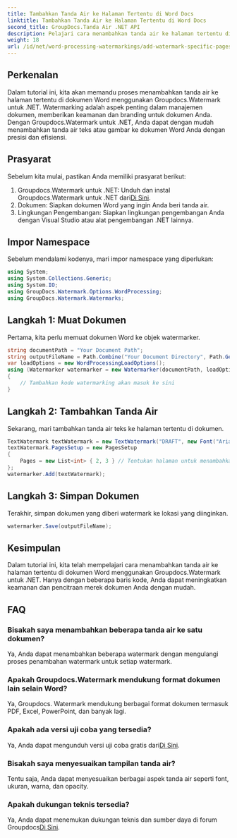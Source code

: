 ```yaml
---
title: Tambahkan Tanda Air ke Halaman Tertentu di Word Docs
linktitle: Tambahkan Tanda Air ke Halaman Tertentu di Word Docs
second_title: GroupDocs.Tanda Air .NET API
description: Pelajari cara menambahkan tanda air ke halaman tertentu di dokumen Word dengan mudah menggunakan Groupdocs untuk .NET. Meningkatkan keamanan dan branding dokumen.
weight: 18
url: /id/net/word-processing-watermarkings/add-watermark-specific-pages-word-docs/
---
```

## Perkenalan
Dalam tutorial ini, kita akan memandu proses menambahkan tanda air ke halaman tertentu di dokumen Word menggunakan Groupdocs.Watermark untuk .NET. Watermarking adalah aspek penting dalam manajemen dokumen, memberikan keamanan dan branding untuk dokumen Anda. Dengan Groupdocs.Watermark untuk .NET, Anda dapat dengan mudah menambahkan tanda air teks atau gambar ke dokumen Word Anda dengan presisi dan efisiensi.
## Prasyarat
Sebelum kita mulai, pastikan Anda memiliki prasyarat berikut:
1.  Groupdocs.Watermark untuk .NET: Unduh dan instal Groupdocs.Watermark untuk .NET dari[Di Sini](https://releases.groupdocs.com/Watermark/net/).
2. Dokumen: Siapkan dokumen Word yang ingin Anda beri tanda air.
3. Lingkungan Pengembangan: Siapkan lingkungan pengembangan Anda dengan Visual Studio atau alat pengembangan .NET lainnya.

## Impor Namespace
Sebelum mendalami kodenya, mari impor namespace yang diperlukan:
```csharp
using System;
using System.Collections.Generic;
using System.IO;
using GroupDocs.Watermark.Options.WordProcessing;
using GroupDocs.Watermark.Watermarks;
```
## Langkah 1: Muat Dokumen
Pertama, kita perlu memuat dokumen Word ke objek watermarker.
```csharp
string documentPath = "Your Document Path";
string outputFileName = Path.Combine("Your Document Directory", Path.GetFileName(documentPath));
var loadOptions = new WordProcessingLoadOptions();
using (Watermarker watermarker = new Watermarker(documentPath, loadOptions))
{
    // Tambahkan kode watermarking akan masuk ke sini
}
```
## Langkah 2: Tambahkan Tanda Air
Sekarang, mari tambahkan tanda air teks ke halaman tertentu di dokumen.
```csharp
TextWatermark textWatermark = new TextWatermark("DRAFT", new Font("Arial", 42));
textWatermark.PagesSetup = new PagesSetup
{
    Pages = new List<int> { 2, 3 } // Tentukan halaman untuk menambahkan tanda air
};
watermarker.Add(textWatermark);
```
## Langkah 3: Simpan Dokumen
Terakhir, simpan dokumen yang diberi watermark ke lokasi yang diinginkan.
```csharp
watermarker.Save(outputFileName);
```

## Kesimpulan
Dalam tutorial ini, kita telah mempelajari cara menambahkan tanda air ke halaman tertentu di dokumen Word menggunakan Groupdocs.Watermark untuk .NET. Hanya dengan beberapa baris kode, Anda dapat meningkatkan keamanan dan pencitraan merek dokumen Anda dengan mudah.
## FAQ
### Bisakah saya menambahkan beberapa tanda air ke satu dokumen?
Ya, Anda dapat menambahkan beberapa watermark dengan mengulangi proses penambahan watermark untuk setiap watermark.
### Apakah Groupdocs.Watermark mendukung format dokumen lain selain Word?
Ya, Groupdocs. Watermark mendukung berbagai format dokumen termasuk PDF, Excel, PowerPoint, dan banyak lagi.
### Apakah ada versi uji coba yang tersedia?
 Ya, Anda dapat mengunduh versi uji coba gratis dari[Di Sini](https://releases.groupdocs.com/).
### Bisakah saya menyesuaikan tampilan tanda air?
Tentu saja, Anda dapat menyesuaikan berbagai aspek tanda air seperti font, ukuran, warna, dan opacity.
### Apakah dukungan teknis tersedia?
 Ya, Anda dapat menemukan dukungan teknis dan sumber daya di forum Groupdocs[Di Sini](https://forum.groupdocs.com/c/watermark/19).